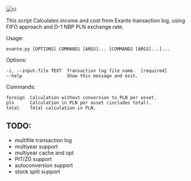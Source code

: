 ![ci](https://github.com/rysiok/exante_pl_tax/actions/workflows/python-package.yml/badge.svg)

This script Calculates income and cost from Exante transaction log, using FIFO approach and D-1 NBP PLN exchange rate.

Usage: 
    
    exante.py [OPTIONS] COMMAND1 [ARGS]... [COMMAND2 [ARGS]...]...

Options:
    
    -i, --input-file TEXT  Transaction log file name.  [required]
    --help                 Show this message and exit.

Commands:
  
    foreign  Calculation without conversion to PLN per asset.
    pln      Calculation in PLN per asset (includes total).
    total    Total calculation in PLN.

## TODO:
- multifile transaction log
- multiyear support
- multiyear cache and opt
- PIT/ZG support
- autoconversion support
- stock split support
